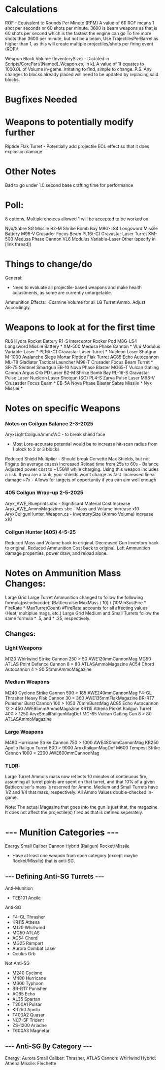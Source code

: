 # Calculations
ROF - Equivalent to Rounds Per Minute (RPM)
A value of 60 ROF means 1 shot per seconds or 60 shots per minute. 3600 is beam weapons as that is 60 shots per second which is the fastest the engine can go
To fire more shots than 3600 per minute, but not be a beam, Use TrajectilesPerBarrel as higher than 1, as this will create multiple projectiles/shots per firing event (ROF)\

Weapon Block Volume (InventorySize) - Dictated in Scripts/CorePart/[Named]_Weapon.cs, in kL
A value of 1f equates to 1000.0L of Volume in-game. Irritating to find, simple to change.
P.S. Any changes to blocks already placed will need to be updated by replacing said blocks.


# Bugfixes Needed


# Weapons to potentially modify further
Riptide Flak Turret - Potentially add projectile EOL effect so that it does explosion damage


# Other Notes
Bad to go under 1.0 second base crafting time for performance

# Poll:
8 options, Multiple choices allowed 1 will be accepted to be worked on

Nyx/Sabre SG Missile
B2-M Shrike Bomb Bay
M8G-LS4 Longsword Missile Battery
M98-V Crusader Focus Beam 
PL16(-C) Gravastar Laser Turret
XM-500 Medusa Phase Cannon
VL6 Modulus Variable-Laser
Other (specify in [link thread])


# Things to change/do
General:
- Need to evaluate all projectile-based weapons and make health adjustments, as some are currently untargetable.
 
Ammunition Effects:
 -Examine Volume for all LG Turret Ammo. Adjust Accordingly.


# Weapons to look at for the first time
RL6 Hydra Rocket Battery
R1-S Interceptor Rocker Pod
M8G-LS4 Longsword Missile Battery *
XM-500 Medusa Phase Cannon *
VL6 Modulus Variable-Laser *
PL16(-C) Gravastar Laser Turret *
Nucleon Laser Shotgun
M-1000 Avalanche Siege Mortar
Riptide Flak Turret
AC85 Echo Autocannon
ML-T8 Gladiator Tactical Launcher
M98-T Crusader Focus Beam Turret *
SR-75 Sentinel Smartgun
EB-10 Nova Phase Blaster
MG65-T Vulcan Gatling Cannon
Argus Orb PD Laser
B2-M Shrike Bomb Bay
PL-16-S Gravastar Pulse Laser
Nucleon Laser Shotgun (SG)
PL4-S Zarya Pulse Laser
M98-V Crusasder Focus Beam *
EB-5A Nova Phase Blaster
Sabre Missile *
Nyx Missile *

# Notes on specific Weapons
### Notes on Coilgun Balance 2-3-2025

AryxLightCoilgunAmmoWC - to break shield face
* Most Lore-accurate potential would be to increase hit-scan radius from 1 block to 2 or 3 blocks

Reduced Shield Multiplier - Should break Corvette Max Shields, but not Frigate (in average cases)
Increased Reload time from 25s to 60s - Balance
Adjusted power cost to ~1.5GW while charging. Using this weapon includes a risk. If you are a tank, your shields won't charge as fast.
Increased linear damage ~7x - Allows for targets of opportunity if you can aim well enough


### 405 Coilgun Wrap-up 2-5-2025

Aryx_AWE_Blueprints.sbc - Significant Material Cost Increase
Aryx_AWE_AmmoMagazines.sbc - Mass and Volume increase x10
AryxCoilgunHunter_Weapon.cs - InventorySize (Ammo Volume) increase x10

### Coilgun Hunter (405) 4-5-25

Reduced Mass and Volume back to original. 
Decreased Gun Inventory back to original.
Reduced Ammunition Cost back to original.
Left Ammunition damage properties, power draw, and reload alone.

# Notes on Ammunition Mass Changes:

Large Grid Large Turret Ammunition changed to follow the following formula(pseudocode):
(BattlecruiserMaxMass / 10) / (10MinSustFire * FireRate * MaxTurretCount)   #FireRate accounts for all affecting values (Heat, multiplue mags, etc.)
Large Grid Medium and Small Turrets follow the same formula * .5, and * .25, respectively.

## Changes:
### Light Weapons
M120 Whirlwind Strike Cannon        250 > 50    <SubtypeId>AWE120mmCannonMag
MG50 ATLAS Point Defence Cannon     8 > 80      <SubtypeId>ATLASAmmoMagazine
AC54 Chord Autocannon               4 > 90      <SubtypeId>54mmAmmoMagazine

### Medium Weapons
M240 Cyclone Strike Cannon          500 > 185   <SubtypeId>AWE240mmCannonMag
F4-GL Thrasher Heavy Flak Cannon    30 > 360    <SubtypeId>AWE135mmFlakMagazine
BR-RT7 Punisher Burst Cannon        100 > 1050  <SubtypeId>70mmBurstMag
AC85 Echo Autocannon                12 > 450    <SubtypeId>AWE85mmAmmoMagazine
KR115 Athena Picket Railgun Turret  400 > 1250  <SubtypeId>AryxSmallRailgunMagDef
MG-65 Vulcan Gatling Gun            8 > 80      <SubtypeId>ATLASAmmoMagazine

### Large Weapons
M480 Hurricane Strike Cannon        750 > 1000  <SubtypeId>AWE480mmCannonMag
KR250 Apollo Railgun Turret         800 > 9000  <SubtypeId>AryxRailgunMagDef
M600 Tempest Strike Cannon          1000 > 2200 <SubtypeId>AWE600mmCannonMag

### TLDR:
Large Turret Ammo's mass now reflects 10 minutes of continuous fire, assuming all turret points are spent on that turret, and that 10% of a given Battlecruiser's mass is reserved for Ammo.
Medium and Small Turrets have 1/2 and 1/4 that mass, respectively.
All Ammo Values double-checked in-game.

Note: The actual Magazine that goes into the gun is just that, the magazine. It does not affect the projectile(s) fired as that is defined seperately.

# --- Munition Categories ---
Energy
Small Caliber
Cannon
Hybrid (Railgun)
Rocket/Missile

- Have at least one weapon from each category (except maybe Rocket/Missile) that is anti-SG.

## --- Defining Anti-SG Turrets ---
Anti-Munition
- TEB101 Ancile

Anti-SG
- F4-GL Thrasher
- KR115 Athena
- M120 Whirlwind
- MG50 ATLAS
- AC54 Chord
- MG25 Rampart
- Aurora Combat Laser
- Oculus Orb

Not Anti-SG
- M240 Cyclone
- M480 Hurricane
- M600 Typhoon
- BR-RT7 Punisher
- AC85 Echo
- AL35 Spartan
- T200A1 Pulsar
- KR250 Apollo
- T400A2 Quasar
- NC7-5F Trident
- ZS-1200 Ariadne
- T600A3 Magnetar

## --- Anti-SG By Category ---
Energy:        Aurora
Small Caliber: Thrasher, ATLAS
Cannon:        Whirlwind
Hybrid:        Athena
Missile:       Flechette

